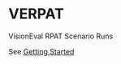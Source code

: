 # VERPAT
VisionEval RPAT Scenario Runs

See [Getting Started](https://github.com/gregorbj/VisionEval/wiki/Getting-Started)
